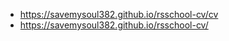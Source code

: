 - <https://savemysoul382.github.io/rsschool-cv/cv>
- <https://savemysoul382.github.io/rsschool-cv/>
